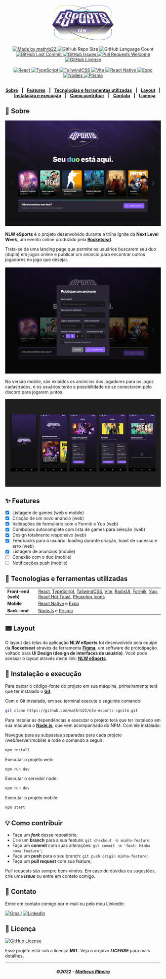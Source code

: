 <div align="center">
   <img alt="NLW eSports" src=".github/logo-nlw-esports.svg" width="40%"/>
</div>
<br/>
<div align="center">
   <a href="https://github.com/mathrb22">
      <img alt="Made by mathrb22" src="https://img.shields.io/badge/made%20by-mathrb22-yellow">
   </a>
   <img alt="GitHub Repo Size" src="https://img.shields.io/github/repo-size/mathrb22/nlw-esports-ignite">
   <img alt="GitHub Language Count" src="https://img.shields.io/github/languages/count/mathrb22/nlw-esports-ignite">
   <a href="https://github.com/mathrb22/nlw-esports-ignite/commits/main">
      <img alt="GitHub Last Commit" src="https://img.shields.io/github/last-commit/mathrb22/nlw-esports-ignite">
   </a>
   <a href="https://github.com/mathrb22/nlw-esports-ignite/issues">
      <img alt="GitHub Issues" src="https://img.shields.io/github/issues/mathrb22/nlw-esports-ignite">
   </a>
   <a href="https://github.com/mathrb22/nlw-esports-ignite/pulls">
      <img alt="Pull Requests Welcome" src="https://img.shields.io/badge/PRs-welcome-brightgreen.svg?style=flat-square">
   </a>
   <a href="https://github.com/mathrb22/nlw-esports-ignite/blob/main/LICENSE.md">
      <img alt="GitHub License" src="https://img.shields.io/github/license/mathrb22/nlw-esports-ignite">
   </a>
   </br>
   </br>
   <a href="#-tecnologias-utilizadas">
      <img alt="React" src="https://img.shields.io/badge/react%20-%2320232a.svg?&style=for-the-badge&logo=react&logoColor=%2361DAFB">
      <img alt="TypeScript" src="https://img.shields.io/badge/typescript%20-%23007ACC.svg?&style=for-the-badge&logo=typescript&logoColor=white">
      <img alt="TailwindCSS" src="https://img.shields.io/badge/tailwindcss-%2338B2AC.svg?style=for-the-badge&logo=tailwind-css&logoColor=white">
      <img alt="Vite" src="https://img.shields.io/badge/vite-%23646CFF.svg?style=for-the-badge&logo=vite&logoColor=white">
      <img alt="React Native" src="https://img.shields.io/badge/react_native-%2320232a.svg?style=for-the-badge&logo=react&logoColor=%2361DAFB">
      <img alt="Expo" src="https://img.shields.io/badge/expo-1C1E24?style=for-the-badge&logo=expo&logoColor=#D04A37">
      <img alt="Nodejs" src="https://img.shields.io/badge/node.js-6DA55F?style=for-the-badge&logo=node.js&logoColor=white">
      <img alt="Prisma" src="https://img.shields.io/badge/Prisma-3982CE?style=for-the-badge&logo=Prisma&logoColor=white">
   </a>
</div>

</br>
<div align="center">

[**Sobre**](#-sobre) &nbsp;&nbsp;**|**&nbsp;&nbsp;
[**Features**](#-features) &nbsp;&nbsp;**|**&nbsp;&nbsp;
[**Tecnologias e ferramentas utilizadas**](#-tecnologias-e-ferramentas-utilizadas) &nbsp;&nbsp;**|**&nbsp;&nbsp;
[**Layout**](#-layout) &nbsp;&nbsp;**|**&nbsp;&nbsp;
[**Instalação e execução**](#-instalação-e-execução) &nbsp;&nbsp;**|**&nbsp;&nbsp;
[**Como contribuir**](#-como-contribuir) &nbsp;&nbsp;**|**&nbsp;&nbsp;
[**Contato**](#-contato) &nbsp;&nbsp;**|**&nbsp;&nbsp;
[**Licença**](#-licença)

</div>

## 📃 Sobre

<img src=".github/landing-web.png" alt="Landing page NLW eSports" />

<br/>

**NLW eSports** é o projeto desenvolvido durante a trilha Ignite da **Next Level Week**, um evento online produzido pela [**Rocketseat**](https://github.com/Rocketseat).

Trata-se de uma landing page que permite os usuários buscarem seu duo (dupla) em jogos online e publicar um anúncio para encontrar outros jogadores no jogo que desejar.
<br/>
<br/>
<img src=".github/create-ad-web.png" alt="Modal de criação de anúncio" />

Na versão mobile, são exibidos os anúncios dos jogadores para os jogos cadastrados, e os usuários terão a possibilidade de se conectarem pelo discord para jogarem juntos.

<img src=".github/mobile-screens.png" alt="Telas do aplicativo mobile" />

## ✨ Features

- [x] Listagem de games (web e mobile)
- [x] Criação de um novo anúncio (web)
- [x] Validações de formulário com o Formik e Yup (web)
- [x] Combobox autocomplete com lista de games para seleção (web)
- [x] Design totalmente responsivo (web)
- [x] Feedbacks para o usuário: loading durante criação, toast de sucesso e erro (web)
- [x] Listagem de anúncios (mobile)
- [ ] Conexão com o duo (mobile)
- [ ] Notificações push (mobile)

## 🚀 Tecnologias e ferramentas utilizadas

<table>
   <tbody>
      <tr>
         <td style="font-weight: bold">Front-end (web)</td>
         <td>
         <a href="https://reactjs.org/" target="_blank" rel="noopener noreferrer">React</a>,
         <a href="https://www.typescriptlang.org/" target="_blank" rel="noopener noreferrer">TypeScript</a>,
         <a href="https://tailwindcss.com/" target="_blank" rel="noopener noreferrer">TailwindCSS</a>,
         <a href="https://vitejs.dev/" target="_blank" rel="noopener noreferrer">Vite</a>,
         <a href="https://www.radix-ui.com/" target="_blank" rel="noopener noreferrer">RadixUI</a>,
         <a href="https://formik.org/" target="_blank" rel="noopener noreferrer" >Formik</a>,
         <a href="https://www.npmjs.com/package/yup" target="_blank" rel="noopener noreferrer" >Yup</a>,
         <a href="https://react-hot-toast.com/" target="_blank" rel="noopener noreferrer" >React Hot Toast</a>,
         <a href="https://phosphoricons.com/" target="_blank" rel="noopener noreferrer" >Phosphor Icons</a>
         </td>
      </tr>
      <tr>
         <td style="font-weight: bold">Mobile</td>
         <td>
          <a href="https://reactnative.dev/" target="_blank" rel="noopener noreferrer">React Native</a> e
          <a href="https://expo.dev/" target="_blank" rel="noopener noreferrer">Expo</a>
         </td>
      </tr>
      <tr>
         <td style="font-weight: bold">Back-end</td>
         <td>
          <a href="https://nodejs.org/en/" target="_blank" rel="noopener noreferrer">NodeJs</a>
         e
             <a href="https://www.prisma.io/" target="_blank" rel="noopener noreferrer">Prisma</a>
         </td>
      </tr>
   </tbody>
</table>

## 📟 Layout

O layout das telas da aplicação **NLW eSports** foi desenvolvido pela equipe da **Rocketseat** através da ferramenta [**Figma**](https://www.figma.com), um software de prototipação voltado para **UI Design (design de interfaces de usuário)**.
Você pode acessar o layout através deste link: [**NLW eSports**](https://www.figma.com/community/file/1150897317533332617).

## 🔧 Instalação e execução

Para baixar o código-fonte do projeto em sua máquina, primeiramente terá que ter instalado o [**Git**](https://git-scm.com/).

Com o Git instalado, em seu terminal execute o seguinte comando:

```bash
git clone https://github.com/mathrb22/nlw-esports-ignite.git
```

Para instalar as dependências e executar o projeto terá que ter instalado em sua máquina o [**Node.js**](https://nodejs.org/en/), que vem acompanhado do NPM. Com ele instalado:

Navegue para as subpastas separadas para cada projeto (web/server/mobile) e rode o comando a seguir:

```bash
npm install
```

Executar o projeto web:

```bash
npm run dev

```

Executar o servidor node:

```bash
npm run dev

```

Executar o projeto mobile:

```bash
npm start

```

## 💡 Como contribuir

- Faça um **_fork_** desse repositório;
- Crie um **branch** para a sua feature: `git checkout -b minha-feature`;
- Faça um **commit** com suas alterações: `git commit -m 'feat: Minha nova feature'`;
- Faça um **push** para o seu branch: `git push origin minha-feature`;
- Faça um **pull request** com sua feature;

Pull requests são sempre bem-vindos. Em caso de dúvidas ou sugestões, crie uma _**issue**_ ou entre em contato comigo.

## 📲 Contato

Entre em contato comigo por e-mail ou pelo meu LinkedIn:

<a href="mailto:math.ribeiro.dev@gmail.com"><img src="https://img.shields.io/badge/Gmail-D14836?style=for-the-badge&logo=gmail&logoColor=white" alt="Gmail"/></a>
<a href="https://www.linkedin.com/in/matheus-ribeiro-dev/"><img src="https://img.shields.io/badge/linkedin%20-%230077B5.svg?&style=for-the-badge&logo=linkedin&logoColor=white" alt="LinkedIn"/></a>

## 📝 Licença

<a href="https://github.com/mathrb22/nlw-esports-ignite/blob/main/LICENSE">
    <img alt="GitHub License" src="https://img.shields.io/github/license/mathrb22/nlw-esports-ignite">
</a>

Esse projeto está sob a licença **MIT**. Veja o arquivo _**LICENSE**_ para mais detalhes.

---

<h5 align="center">
  &copy;2022 - <a href="https://github.com/mathrb22/">Matheus Ribeiro</a>
</h5>
